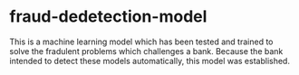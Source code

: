 # fraud-dedetection-model
This is a machine learning model which has been tested and trained to solve the fradulent problems which challenges a bank.  Because the bank intended to detect these models automatically, this model was established. 
